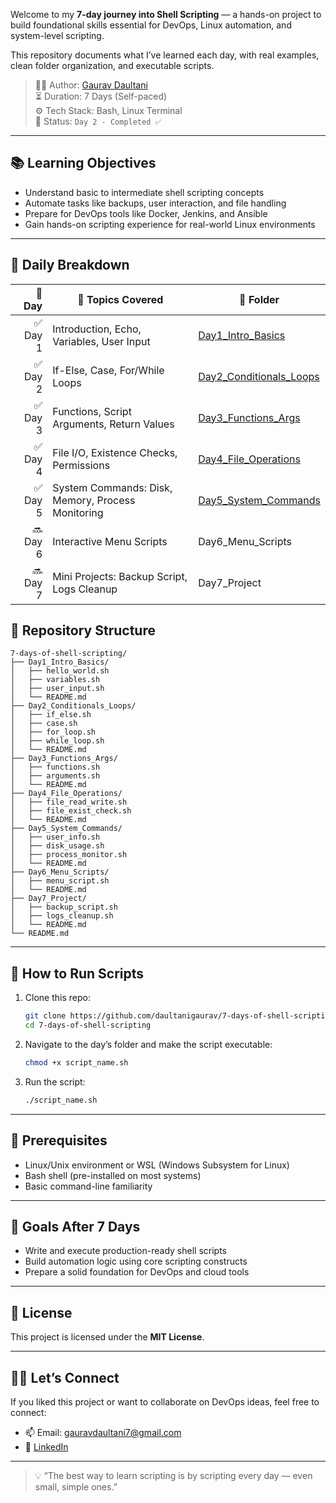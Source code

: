 Welcome to my **7-day journey into Shell Scripting** — a hands-on project to build foundational skills essential for DevOps, Linux automation, and system-level scripting.

This repository documents what I’ve learned each day, with real examples, clean folder organization, and executable scripts.

> 👨‍💻 Author: [Gaurav Daultani](https://www.linkedin.com/in/gauravdaultani)  
> ⏳ Duration: 7 Days (Self-paced)  
> ⚙️ Tech Stack: Bash, Linux Terminal  
> 🔗 Status: `Day 2 - Completed ✅`

---

## 📚 Learning Objectives

- Understand basic to intermediate shell scripting concepts
- Automate tasks like backups, user interaction, and file handling
- Prepare for DevOps tools like Docker, Jenkins, and Ansible
- Gain hands-on scripting experience for real-world Linux environments

---
## 📅 Daily Breakdown

| 📆 Day  | 📌 Topics Covered                                  | 📁 Folder |
|--------:|---------------------------------------------------|-----------|
| ✅ Day 1 | Introduction, Echo, Variables, User Input           | [Day1_Intro_Basics](./Day1_Intro_Basics) |
| ✅ Day 2 | If-Else, Case, For/While Loops                     | [Day2_Conditionals_Loops](./Day2_Conditionals_Loops) |
| ✅ Day 3 | Functions, Script Arguments, Return Values          | [Day3_Functions_Args](./Day3_Functions_Args) |
| ✅ Day 4 | File I/O, Existence Checks, Permissions             | [Day4_File_Operations](./Day4_File_Operations) |
| ✅ Day 5 | System Commands: Disk, Memory, Process Monitoring   | [Day5_System_Commands](./Day5_System_Commands) |
| 🔜 Day 6 | Interactive Menu Scripts                            | Day6_Menu_Scripts |
| 🔜 Day 7 | Mini Projects: Backup Script, Logs Cleanup          | Day7_Project |



## 📂 Repository Structure

```
7-days-of-shell-scripting/
├── Day1_Intro_Basics/
│   ├── hello_world.sh
│   ├── variables.sh
│   ├── user_input.sh
│   └── README.md
├── Day2_Conditionals_Loops/
│   ├── if_else.sh
│   ├── case.sh
│   ├── for_loop.sh
│   ├── while_loop.sh
│   └── README.md
├── Day3_Functions_Args/
│   ├── functions.sh
│   ├── arguments.sh
│   └── README.md
├── Day4_File_Operations/
│   ├── file_read_write.sh
│   ├── file_exist_check.sh
│   └── README.md
├── Day5_System_Commands/
│   ├── user_info.sh
│   ├── disk_usage.sh
│   ├── process_monitor.sh
│   └── README.md
├── Day6_Menu_Scripts/
│   ├── menu_script.sh
│   └── README.md
├── Day7_Project/
│   ├── backup_script.sh
│   ├── logs_cleanup.sh
│   └── README.md
└── README.md
```

---

## 🧪 How to Run Scripts

1. Clone this repo:
   ```bash
   git clone https://github.com/daultanigaurav/7-days-of-shell-scripting.git
   cd 7-days-of-shell-scripting
   ```

2. Navigate to the day’s folder and make the script executable:
   ```bash
   chmod +x script_name.sh
   ```

3. Run the script:
   ```bash
   ./script_name.sh
   ```

---

## 📌 Prerequisites

- Linux/Unix environment or WSL (Windows Subsystem for Linux)
- Bash shell (pre-installed on most systems)
- Basic command-line familiarity

---

## 🎯 Goals After 7 Days

- Write and execute production-ready shell scripts
- Build automation logic using core scripting constructs
- Prepare a solid foundation for DevOps and cloud tools

---

## 📄 License

This project is licensed under the **MIT License**.

---

## 🙋‍♂️ Let’s Connect

If you liked this project or want to collaborate on DevOps ideas, feel free to connect:

- 📫 Email: [gauravdaultani7@gmail.com](mailto:gauravdaultani7@gmail.com)
- 💼 [LinkedIn](https://www.linkedin.com/in/daultanigaurav)

---

> 💡 “The best way to learn scripting is by scripting every day — even small, simple ones.”
